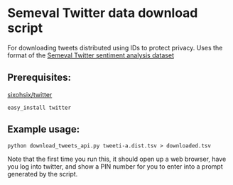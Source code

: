 Semeval Twitter data download script
====================

For downloading tweets distributed using IDs to protect privacy.  Uses the format of the [Semeval Twitter sentiment analysis dataset](http://www.cs.york.ac.uk/semeval-2013/task2/index.php?id=data)

Prerequisites:
--------------
[sixohsix/twitter](https://github.com/sixohsix/twitter)

	easy_install twitter

Example usage:
--------------

	python download_tweets_api.py tweeti-a.dist.tsv > downloaded.tsv

Note that the first time you run this, it should open up a web browser, have you log into twitter, and show a PIN number for you to enter into a prompt generated by the script.
